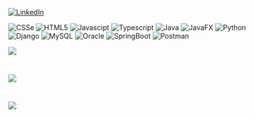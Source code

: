 
<!--
**frknvarol/frknvarol** is a ✨ _special_ ✨ repository because its `README.md` (this file) appears on your GitHub profile.

Here are some ideas to get you started:

- 🔭 I’m currently working on ...
- 🌱 I’m currently learning ...
- 👯 I’m looking to collaborate on ...
- 🤔 I’m looking for help with ...
- 💬 Ask me about ...
- 📫 How to reach me: ...
- 😄 Pronouns: ...
- ⚡ Fun fact: ...
-->
[![LinkedIn](https://img.shields.io/badge/LinkedIn-0077B5?style=for-the-badge&logo=linkedin&logoColor=white)](https://linkedin.com/in/frknvarol) 

![CSSe](https://img.shields.io/badge/CSS3-1572B6?style=for-the-badge&logo=css3&logoColor=white) ![HTML5](https://img.shields.io/badge/html5-%23E34F26.svg?style=for-the-badge&logo=html5&logoColor=white) ![Javascipt](https://img.shields.io/badge/JavaScript-323330?style=for-the-badge&logo=javascript&logoColor=F7DF1E) ![Typescript](https://img.shields.io/badge/TypeScript-007ACC?style=for-the-badge&logo=typescript&logoColor=white) ![Java](https://img.shields.io/badge/java-%23ED8B00.svg?style=for-the-badge&logo=openjdk&logoColor=white) ![JavaFX](https://img.shields.io/badge/javafx-%23FF0000.svg?style=for-the-badge&logo=javafx&logoColor=white) 
 ![Python](https://img.shields.io/badge/Python-FFD43B?style=for-the-badge&logo=python&logoColor=blue) ![Django](https://img.shields.io/badge/Django-092E20?style=for-the-badge&logo=django&logoColor=green) ![MySQL](https://img.shields.io/badge/MySQL-005C84?style=for-the-badge&logo=mysql&logoColor=white) ![Oracle](https://img.shields.io/badge/Oracle-F80000?style=for-the-badge&logo=oracle&logoColor=black) ![SpringBoot](https://img.shields.io/badge/Spring%20Boot-6DB33F?style=for-the-badge&logo=springboot&logoColor=white) ![Postman](https://img.shields.io/badge/Postman-FF6C37?style=for-the-badge&logo=Postman&logoColor=white)

![](https://github-readme-stats.vercel.app/api?username=frknvarol&theme=dark&hide_border=false&include_all_commits=true&count_private=true)
#
![](https://github-readme-stats.vercel.app/api/top-langs/?username=frknvarol&theme=dark&hide_border=false&include_all_commits=true&count_private=true&layout=donut)
#
![](https://github-readme-streak-stats.herokuapp.com/?user=frknvarol&theme=dark&hide_border=false)



<!--[![](https://visitcount.itsvg.in/api?id=frknvarol&icon=0&color=0)](https://visitcount.itsvg.in)-->

	
